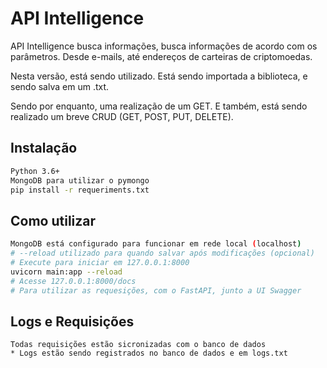 # API Intelligence
API Intelligence busca informações, busca informações de acordo com os parâmetros. Desde e-mails, até endereços de carteiras de criptomoedas.

Nesta versão, está sendo utilizado. Está sendo importada a biblioteca, e sendo salva em um .txt.

Sendo por enquanto, uma realização de um GET. E também, está sendo realizado um breve CRUD (GET, POST, PUT, DELETE).

## Instalação
```bash
Python 3.6+
MongoDB para utilizar o pymongo
pip install -r requeriments.txt
```

## Como utilizar
````bash
MongoDB está configurado para funcionar em rede local (localhost)
# --reload utilizado para quando salvar após modificações (opcional)
# Execute para iniciar em 127.0.0.1:8000
uvicorn main:app --reload
# Acesse 127.0.0.1:8000/docs 
# Para utilizar as requesições, com o FastAPI, junto a UI Swagger
````

## Logs e Requisições
````commandline
Todas requisições estão sicronizadas com o banco de dados
* Logs estão sendo registrados no banco de dados e em logs.txt 
````